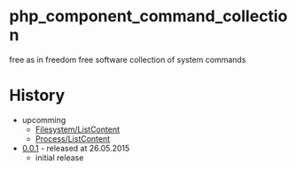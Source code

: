 # php_component_command_collection

free as in freedom free software collection of system commands

# History 

* upcomming
    * [Filesystem/ListContent](https://github.com/bazzline/php_component_command/tree/master/example/Example/ls)
    * [Process/ListContent](https://github.com/bazzline/php_component_command/tree/master/example/Example/ps)
* [0.0.1](https://github.com/bazzline/php_component_command_collection/tree/0.0.1) - released at 26.05.2015
    * initial release